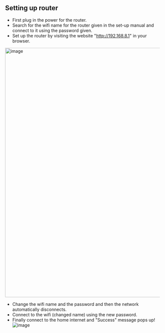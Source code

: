 ## Setting up router

- First plug in the power for the router. 
- Search for the wifi name for the router given in the set-up manual and connect to it using the password given. 
- Set up the router by visiting the website "http://192.168.8.1" in your browser. 
<img width="810" alt="image" src="https://user-images.githubusercontent.com/112524594/206887234-48f82b70-10b4-4c26-a72e-be06f79d0498.png">

- Change the wifi name and the password and then the network automatically disconnects.
- Connect to the wifi (changed name) using the new password.
- Finally connect to the home internet and "Success" message pops up!
 ![image](Image_Directory/Router_Setup_Img.png)
